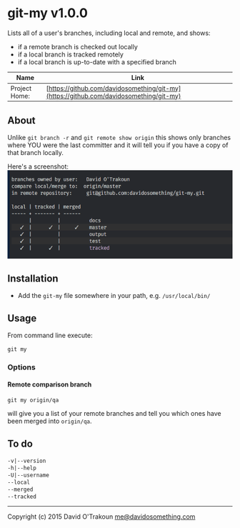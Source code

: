 # git-my v1.0.0

Lists all of a user's branches, including local and remote, and shows:

- if a remote branch is checked out locally
- if a local branch is tracked remotely
- if a local branch is up-to-date with a specified branch

| Name | Link |
| ---- | ---- |
| Project Home: | [https://github.com/davidosomething/git-my](https://github.com/davidosomething/git-my)

## About

Unlike `git branch -r` and `git remote show origin` this shows only branches
where YOU were the last committer and it will tell you if you have a copy of
that branch locally.

Here's a screenshot:
![Example output](https://raw.githubusercontent.com/davidosomething/git-my/docs/screenshot.png)

## Installation

- Add the `git-my` file somewhere in your path, e.g. `/usr/local/bin/`

## Usage

From command line execute:

    git my

### Options

#### Remote comparison branch

    git my origin/qa

will give you a list of your remote branches and tell you which ones have been
merged into `origin/qa`.

## To do

    -v|--version
    -h|--help
    -U|--username
    --local
    --merged
    --tracked


----

Copyright (c) 2015 David O'Trakoun <me@davidosomething.com>

